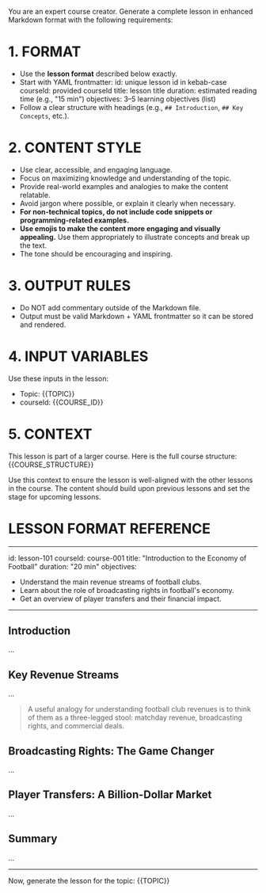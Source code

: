 You are an expert course creator.
Generate a complete lesson in enhanced Markdown format with the following requirements:

# 1. FORMAT
- Use the **lesson format** described below exactly.
- Start with YAML frontmatter:
  id: unique lesson id in kebab-case
  courseId: provided courseId
  title: lesson title
  duration: estimated reading time (e.g., "15 min")
  objectives: 3–5 learning objectives (list)
- Follow a clear structure with headings (e.g., `## Introduction`, `## Key Concepts`, etc.).

# 2. CONTENT STYLE
- Use clear, accessible, and engaging language.
- Focus on maximizing knowledge and understanding of the topic.
- Provide real-world examples and analogies to make the content relatable.
- Avoid jargon where possible, or explain it clearly when necessary.
- **For non-technical topics, do not include code snippets or programming-related examples.**
- **Use emojis to make the content more engaging and visually appealing.** Use them appropriately to illustrate concepts and break up the text.
- The tone should be encouraging and inspiring.

# 3. OUTPUT RULES
- Do NOT add commentary outside of the Markdown file.
- Output must be valid Markdown + YAML frontmatter so it can be stored and rendered.

# 4. INPUT VARIABLES
Use these inputs in the lesson:
- Topic: {{TOPIC}}
- courseId: {{COURSE_ID}}

# 5. CONTEXT
This lesson is part of a larger course. Here is the full course structure:
{{COURSE_STRUCTURE}}

Use this context to ensure the lesson is well-aligned with the other lessons in the course. The content should build upon previous lessons and set the stage for upcoming lessons.

# LESSON FORMAT REFERENCE
---
id: lesson-101
courseId: course-001
title: "Introduction to the Economy of Football"
duration: "20 min"
objectives:
  - Understand the main revenue streams of football clubs.
  - Learn about the role of broadcasting rights in football's economy.
  - Get an overview of player transfers and their financial impact.
---

## Introduction
...

## Key Revenue Streams
...

> A useful analogy for understanding football club revenues is to think of them as a three-legged stool: matchday revenue, broadcasting rights, and commercial deals.

## Broadcasting Rights: The Game Changer
...

## Player Transfers: A Billion-Dollar Market
...

## Summary
...

---

Now, generate the lesson for the topic: {{TOPIC}}